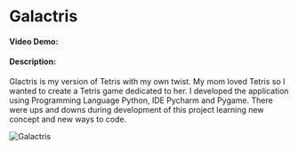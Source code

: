 # Galactris
#### Video Demo:  <URL HERE>
#### Description:
Glactris is my version of Tetris with my own twist.
My mom loved Tetris so I wanted to create a Tetris game
dedicated to her.
I developed the application using Programming Language Python, IDE Pycharm and Pygame. There were ups and downs during
development of this project learning new concept and new ways to code.
  
  
  ![Galactris](https://github.com/Jaybsand/Galactris-Project/assets/122297091/eb6cd4e3-f1eb-4f27-9308-b7d27433fe0f)
